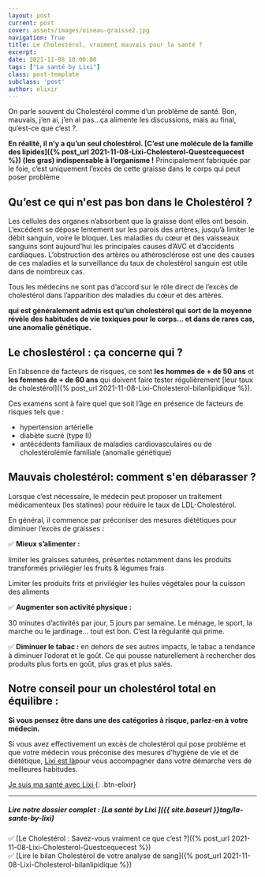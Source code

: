 ```yaml
---
layout: post
current: post
cover: assets/images/oiseau-graisse2.jpg
navigation: True
title: Le Cholestérol, vraiment mauvais pour la santé ?
excerpt: 
date: 2021-11-08 10:00:00
tags: ["La santé by Lixi"]
class: post-template
subclass: 'post'
author: elixir
---
```

On parle souvent du Cholestérol comme d’un problème de santé. Bon, mauvais, j’en ai, j’en ai pas...ça alimente les discussions, mais au final, qu’est-ce que c’est ?.

**En réalité, il n’y a qu’un seul cholestérol. [C’est une molécule de la famille des lipides]({% post_url 2021-11-08-Lixi-Cholesterol-Questcequecest %}) (les gras) indispensable à l’organisme !**
Principalement fabriquée par le foie, c’est uniquement l’excès de cette graisse dans le corps qui peut poser problème

## Qu’est ce qui n'est pas bon dans le Cholestérol ?

Les cellules des organes n’absorbent que la graisse dont elles ont besoin. L’excédent se dépose lentement sur les parois des artères, jusqu’à limiter le débit sanguin, voire le bloquer.
Les maladies du cœur et des vaisseaux sanguins sont aujourd’hui les principales causes d’AVC et d’accidents cardiaques. L’obstruction des artères ou athérosclérose est une des causes de ces maladies et la surveillance du taux de cholestérol sanguin est utile dans de nombreux cas.

Tous les médecins ne sont pas d’accord sur le rôle direct de l’excès de cholestérol dans l’apparition des maladies du cœur et des artères.

**qui est généralement admis est qu’un cholestérol qui sort de la moyenne révèle des habitudes de vie toxiques pour le corps… et dans de rares cas, une anomalie génétique.**

## Le choslestérol : ça concerne qui ?

En l’absence de facteurs de risques, ce sont **les hommes de + de 50 ans** et **les femmes de + de 60 ans** qui doivent faire tester régulièrement [leur taux de cholestérol]({% post_url 2021-11-08-Lixi-Cholesterol-bilanlipidique %}).

Ces examens sont à faire quel que soit l’âge en présence de facteurs de risques tels que :
- hypertension artérielle
- diabète sucré (type II)
- antécédents familiaux de maladies cardiovasculaires ou de cholestérolémie familiale (anomalie génétique)

## Mauvais cholestérol: comment s'en débarasser ?

Lorsque c’est nécessaire, le médecin peut proposer un traitement médicamenteux (les statines) pour réduire le taux de LDL-Cholestérol.

En général, il commence par préconiser des mesures diététiques pour diminuer l’excès de graisses :

✅ **Mieux s’alimenter :**

limiter les graisses saturées, présentes notamment dans les produits transformés
privilégier les fruits & légumes frais

Limiter les produits frits et privilégier les huiles végétales pour la cuisson des aliments

✅ **Augmenter son activité physique :**

30 minutes d’activités par jour, 5 jours par semaine. Le ménage, le sport, la marche ou le jardinage… tout est bon. C’est la régularité qui prime.

✅ **Diminuer le tabac :** en dehors de ses autres impacts, le tabac a tendance à diminuer l’odorat et le goût. Ce qui pousse naturellement à rechercher des produits plus forts en goût, plus gras et plus salés.

## Notre conseil pour un cholestérol total en équilibre :

**Si vous pensez être dans une des catégories à risque, parlez-en à votre médecin.**

Si vous avez effectivement un excès de cholestérol qui pose problème et que votre médecin vous préconise des mesures d’hygiène de vie et de diététique,  [Lixi est là](https://www.lixi-sante.fr/)pour vous accompagner dans votre démarche vers de meilleures habitudes.

[Je suis ma santé avec Lixi ](https://www.heylixi.fr/){: .btn-elixir}


---
  
##### Lire notre dossier complet : [La santé by Lixi ]({{ site.baseurl }}tag/la-sante-by-lixi)

✅ [Le Cholestérol : Savez-vous vraiment ce que c’est ?]({% post_url 2021-11-08-Lixi-Cholesterol-Questcequecest %})  
✅ [Lire le bilan Cholestérol de votre analyse de sang]({% post_url 2021-11-08-Lixi-Cholesterol-bilanlipidique %})  
 



